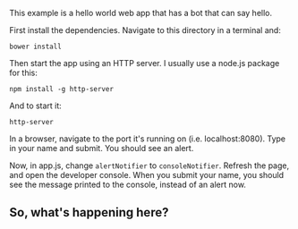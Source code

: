 This example is a hello world web app that has a bot that can say hello.

First install the dependencies. Navigate to this directory in a terminal and:
```
bower install
```

Then start the app using an HTTP server. I usually use a node.js package for this:
```
npm install -g http-server
```

And to start it:
```
http-server
```

In a browser, navigate to the port it's running on (i.e. localhost:8080). Type in your name and submit. You should see an alert.

Now, in app.js, change `alertNotifier` to `consoleNotifier`. Refresh the page, and open the developer console. When you submit your name, you should see the message printed to the console, instead of an alert now.

## So, what's happening here?
